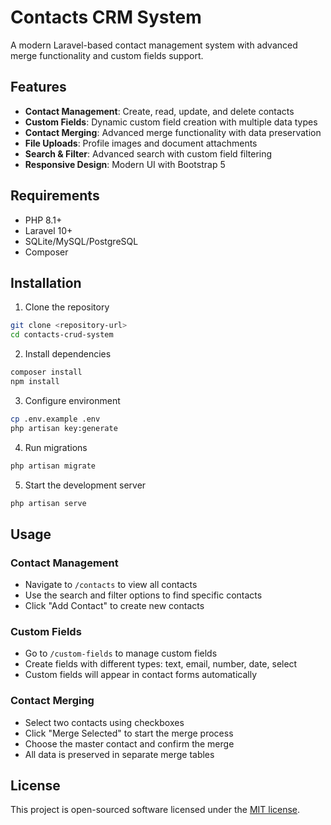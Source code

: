 # Contacts CRM System

A modern Laravel-based contact management system with advanced merge functionality and custom fields support.

## Features

- **Contact Management**: Create, read, update, and delete contacts
- **Custom Fields**: Dynamic custom field creation with multiple data types
- **Contact Merging**: Advanced merge functionality with data preservation
- **File Uploads**: Profile images and document attachments
- **Search & Filter**: Advanced search with custom field filtering
- **Responsive Design**: Modern UI with Bootstrap 5

## Requirements

- PHP 8.1+
- Laravel 10+
- SQLite/MySQL/PostgreSQL
- Composer

## Installation

1. Clone the repository
```bash
git clone <repository-url>
cd contacts-crud-system
```

2. Install dependencies
```bash
composer install
npm install
```

3. Configure environment
```bash
cp .env.example .env
php artisan key:generate
```

4. Run migrations
```bash
php artisan migrate
```

5. Start the development server
```bash
php artisan serve
```

## Usage

### Contact Management
- Navigate to `/contacts` to view all contacts
- Use the search and filter options to find specific contacts
- Click "Add Contact" to create new contacts

### Custom Fields
- Go to `/custom-fields` to manage custom fields
- Create fields with different types: text, email, number, date, select
- Custom fields will appear in contact forms automatically

### Contact Merging
- Select two contacts using checkboxes
- Click "Merge Selected" to start the merge process
- Choose the master contact and confirm the merge
- All data is preserved in separate merge tables

## License

This project is open-sourced software licensed under the [MIT license](https://opensource.org/licenses/MIT).
